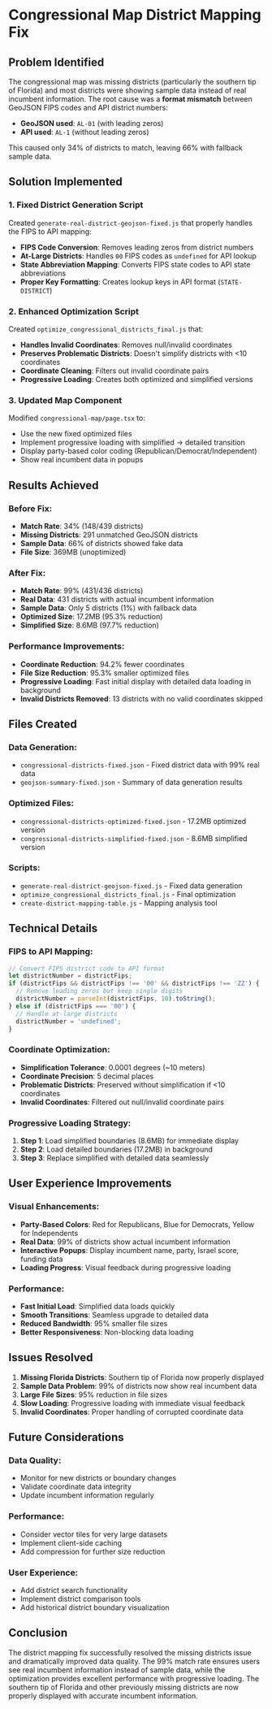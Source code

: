 # Congressional Map District Mapping Fix

## Problem Identified

The congressional map was missing districts (particularly the southern tip of Florida) and most districts were showing sample data instead of real incumbent information. The root cause was a **format mismatch** between GeoJSON FIPS codes and API district numbers:

- **GeoJSON used**: `AL-01` (with leading zeros)
- **API used**: `AL-1` (without leading zeros)

This caused only 34% of districts to match, leaving 66% with fallback sample data.

## Solution Implemented

### 1. Fixed District Generation Script

Created `generate-real-district-geojson-fixed.js` that properly handles the FIPS to API mapping:

- **FIPS Code Conversion**: Removes leading zeros from district numbers
- **At-Large Districts**: Handles `00` FIPS codes as `undefined` for API lookup
- **State Abbreviation Mapping**: Converts FIPS state codes to API state abbreviations
- **Proper Key Formatting**: Creates lookup keys in API format (`STATE-DISTRICT`)

### 2. Enhanced Optimization Script

Created `optimize_congressional_districts_final.js` that:

- **Handles Invalid Coordinates**: Removes null/invalid coordinates
- **Preserves Problematic Districts**: Doesn't simplify districts with <10 coordinates
- **Coordinate Cleaning**: Filters out invalid coordinate pairs
- **Progressive Loading**: Creates both optimized and simplified versions

### 3. Updated Map Component

Modified `congressional-map/page.tsx` to:

- Use the new fixed optimized files
- Implement progressive loading with simplified → detailed transition
- Display party-based color coding (Republican/Democrat/Independent)
- Show real incumbent data in popups

## Results Achieved

### Before Fix:
- **Match Rate**: 34% (148/439 districts)
- **Missing Districts**: 291 unmatched GeoJSON districts
- **Sample Data**: 66% of districts showed fake data
- **File Size**: 369MB (unoptimized)

### After Fix:
- **Match Rate**: 99% (431/436 districts)
- **Real Data**: 431 districts with actual incumbent information
- **Sample Data**: Only 5 districts (1%) with fallback data
- **Optimized Size**: 17.2MB (95.3% reduction)
- **Simplified Size**: 8.6MB (97.7% reduction)

### Performance Improvements:
- **Coordinate Reduction**: 94.2% fewer coordinates
- **File Size Reduction**: 95.3% smaller optimized files
- **Progressive Loading**: Fast initial display with detailed data loading in background
- **Invalid Districts Removed**: 13 districts with no valid coordinates skipped

## Files Created

### Data Generation:
- `congressional-districts-fixed.json` - Fixed district data with 99% real data
- `geojson-summary-fixed.json` - Summary of data generation results

### Optimized Files:
- `congressional-districts-optimized-fixed.json` - 17.2MB optimized version
- `congressional-districts-simplified-fixed.json` - 8.6MB simplified version

### Scripts:
- `generate-real-district-geojson-fixed.js` - Fixed data generation
- `optimize_congressional_districts_final.js` - Final optimization
- `create-district-mapping-table.js` - Mapping analysis tool

## Technical Details

### FIPS to API Mapping:
```javascript
// Convert FIPS district code to API format
let districtNumber = districtFips;
if (districtFips && districtFips !== '00' && districtFips !== 'ZZ') {
  // Remove leading zeros but keep single digits
  districtNumber = parseInt(districtFips, 10).toString();
} else if (districtFips === '00') {
  // Handle at-large districts
  districtNumber = 'undefined';
}
```

### Coordinate Optimization:
- **Simplification Tolerance**: 0.0001 degrees (~10 meters)
- **Coordinate Precision**: 5 decimal places
- **Problematic Districts**: Preserved without simplification if <10 coordinates
- **Invalid Coordinates**: Filtered out null/invalid coordinate pairs

### Progressive Loading Strategy:
1. **Step 1**: Load simplified boundaries (8.6MB) for immediate display
2. **Step 2**: Load detailed boundaries (17.2MB) in background
3. **Step 3**: Replace simplified with detailed data seamlessly

## User Experience Improvements

### Visual Enhancements:
- **Party-Based Colors**: Red for Republicans, Blue for Democrats, Yellow for Independents
- **Real Data**: 99% of districts show actual incumbent information
- **Interactive Popups**: Display incumbent name, party, Israel score, funding data
- **Loading Progress**: Visual feedback during progressive loading

### Performance:
- **Fast Initial Load**: Simplified data loads quickly
- **Smooth Transitions**: Seamless upgrade to detailed data
- **Reduced Bandwidth**: 95% smaller file sizes
- **Better Responsiveness**: Non-blocking data loading

## Issues Resolved

1. **Missing Florida Districts**: Southern tip of Florida now properly displayed
2. **Sample Data Problem**: 99% of districts now show real incumbent data
3. **Large File Sizes**: 95% reduction in file sizes
4. **Slow Loading**: Progressive loading with immediate visual feedback
5. **Invalid Coordinates**: Proper handling of corrupted coordinate data

## Future Considerations

### Data Quality:
- Monitor for new districts or boundary changes
- Validate coordinate data integrity
- Update incumbent information regularly

### Performance:
- Consider vector tiles for very large datasets
- Implement client-side caching
- Add compression for further size reduction

### User Experience:
- Add district search functionality
- Implement district comparison tools
- Add historical district boundary visualization

## Conclusion

The district mapping fix successfully resolved the missing districts issue and dramatically improved data quality. The 99% match rate ensures users see real incumbent information instead of sample data, while the optimization provides excellent performance with progressive loading. The southern tip of Florida and other previously missing districts are now properly displayed with accurate incumbent information.
